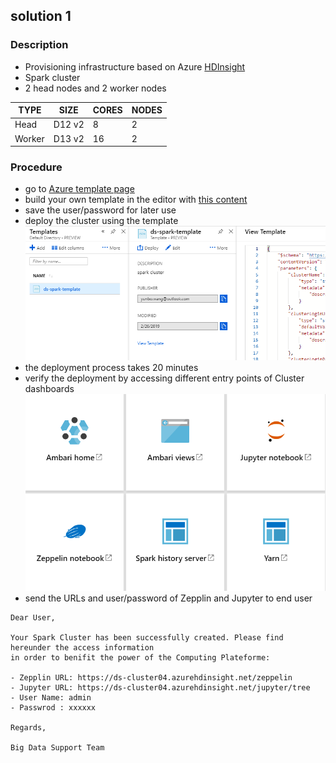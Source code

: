## solution 1
### Description
- Provisioning infrastructure based on Azure [HDInsight](https://azure.microsoft.com/en-us/services/hdinsight/)
- Spark cluster
- 2 head nodes and 2 worker nodes

| TYPE | SIZE | CORES | NODES |
| -----|----- | ------|------ |
| Head |D12 v2|8      |2      |
|Worker|D13 v2|16     |2      |

### Procedure
- go to [Azure template page](https://portal.azure.com/#create/Microsoft.Template)
- build your own template in the editor with [this content](https://github.com/xydata/ds-workspace/blob/master/spark-cluster-template-std.json)
- save the user/password for later use
- deploy the cluster using the template
![deploy cluster](img/deploy_with_template.png)
- the deployment process takes 20 minutes
- verify the deployment by accessing different entry points of Cluster dashboards
![entry points](img/entry_points.png)
- send the URLs and user/password of Zepplin and Jupyter to end user
```
Dear User,

Your Spark Cluster has been successfully created. Please find hereunder the access information 
in order to benifit the power of the Computing Plateforme:

- Zepplin URL: https://ds-cluster04.azurehdinsight.net/zeppelin
- Jupyter URL: https://ds-cluster04.azurehdinsight.net/jupyter/tree
- User Name: admin
- Passwrod : xxxxxx

Regards,

Big Data Support Team
```
